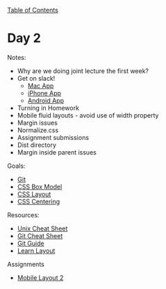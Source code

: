 [Table of Contents](/README.md)

# Day 2

Notes:
* Why are we doing joint lecture the first week?
* Get on slack!
	* [Mac App](https://itunes.apple.com/us/app/slack/id803453959?mt=12)
	* [iPhone App](https://itunes.apple.com/us/app/slack-team-communication/id618783545?mt=8)
	* [Android App](https://play.google.com/store/apps/details?id=com.Slack&hl=en)
* Turning in Homework
* Mobile fluid layouts - avoid use of width property
* Margin issues
* Normalize.css
* Assignment submissions
* Dist directory
* Margin inside parent issues

Goals:
* [Git](https://try.github.io/levels/1/challenges/1)
* [CSS Box Model](/css-box-model/README.md)
* [CSS Layout](/css-box-model/README.md)
* [CSS Centering](/css-centering/README.md)

Resources:

* [Unix Cheat Sheet](http://www.cheat-sheets.org/saved-copy/fwunixref.pdf)
* [Git Cheat Sheet](https://training.github.com/kit/downloads/github-git-cheat-sheet.pdf)
* [Git Guide](http://rogerdudler.github.io/git-guide/)
* [Learn Layout](http://learnlayout.com/)

Assignments
* [Mobile Layout 2](https://github.com/TIY-Austin-Front-End-Engineering/mobile-layout-2)
